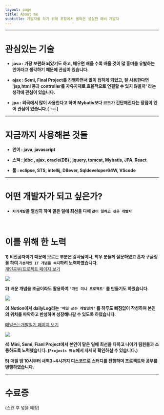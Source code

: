 ```yaml
---
layout: page
title: About me
subtitle: 개발자를 하기 위해 포항에서 올라온 성실한 예비 개발자
---
```

***  

# 관심있는 기술 

  - **java : 가장 보편화 되있기도 하고, 배우면 배울 수록 배울 것이 많 흥미를 유발하는 언어라고 생각하기 때문에 관심이 있습니다.**

  - **ajax : Semi, Final Project를 진행하면서 많이 접하게 되었고, 잘 사용한다면 'jsp,html 등과 controller를 자유자재로 효율적으로 연결할 수 있지 않을까' 라는 생각에 관심이 있습니다.** 

  - **jpa : 외국에서 많이 사용한다고 하며 Mybatis보다 코드가 간단해진다는 장점이 있어 관심이 있습니다.(ㄱㄷ)**  
  
***    

    
# 지금까지 사용해본 것들

  - **언어 : java, javascript** 

  - **스택 : jdbc , ajax,  oracle(DB) , jquery, tomcat, Mybatis, JPA, React**

  - **툴 : eclipse, STS, intellij, DBever, Sqldeveloper64W, VScode**  
  
***  

# 어떤 개발자가 되고 싶은가?  

  - **`자기계발`을 열심히 하며 맡은 일에 최선을 다해 `같이 일하고 싶은 개발자`**
  
<br/>

# 이를 위해 한 노력

  **1) 비전공자이기 때문에 모르는 부분은 강사님이나, 학우 분들께 질문하였고 혼자 구글링을 하여 `기본적인 IT 개념을 숙지`하려 노력하였습니다.**  
  [개인공부/프로젝트 페이지 보기](https://sudden-milk-758.notion.site/Learn-e7ba365510c44a1f912fcd9ad2da7cd6)

   <img src="../img/notionStudy.png">  

  **2)  배운 개념을 조금이라도 활용하여 `'개인 미니 프로젝트'` 를 만들기도 하였습니다.**

   <img src="../img/newPersonalProjects1.png">

  **3)  Notion에서 dailyLog라는 `'매일 쓰는 개발일기'` 를 하루도 빠짐없이 작성하여 본인의 위치를 파악하고 반성하며 성장해나갈 수 있도록 하였습니다.**  
  
  [매일쓰는개발일기 페이지 보기](https://sudden-milk-758.notion.site/9c65175fc9514db3bad652df9023d98e?v=b89983b41e094218a83366220f8266f8)

   <img src="../img/notionDailyLog.png">

  **4) Mini, Semi, Fianl Project에서 본인이 맡은 일에 최선을 다하고 나아가 팀원들과 소통하도록 노력했습니다.  (`Projects 메뉴`에서 자세히 확인하실 수 있습니다.)**

  **5) 매일 밤 10시부터 새벽3~4시까지 디스코드로 스터디를 진행하며 프로젝트와 공부를 병행하였습니다.**
  
  
***  

# 수료증  
(스캔 후 넣을 예정)


 
 
